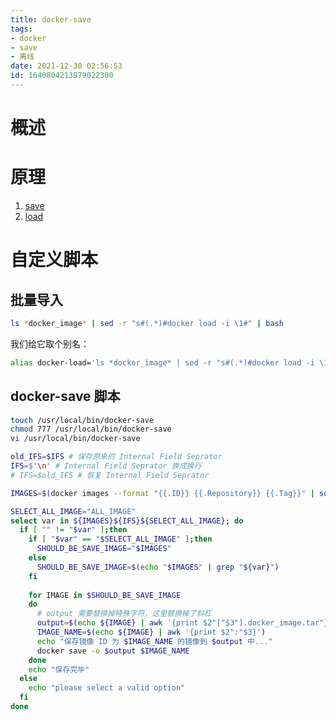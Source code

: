 ```yaml
---
title: docker-save
tags: 
- docker
- save
- 离线
date: 2021-12-30 02:56:53
id: 1640804213979022300
---
```

# 概述

# 原理

1. [save](https://docs.docker.com/engine/reference/commandline/save/) 
2. [load](https://docs.docker.com/engine/reference/commandline/load/) 

# 自定义脚本

## 批量导入

```sh
ls *docker_image* | sed -r "s#(.*)#docker load -i \1#" | bash
```

我们给它取个别名：

```sh
alias docker-load='ls *docker_image* | sed -r "s#(.*)#docker load -i \1#" | bash'
```

## docker-save 脚本

```sh
touch /usr/local/bin/docker-save
chmod 777 /usr/local/bin/docker-save
vi /usr/local/bin/docker-save

```

```sh
old_IFS=$IFS # 保存原来的 Internal Field Seprator 
IFS=$'\n' # Internal Field Seprator 换成换行
# IFS=$old_IFS # 恢复 Internal Field Seprator 

IMAGES=$(docker images --format "{{.ID}} {{.Repository}} {{.Tag}}" | sort -k 2)

SELECT_ALL_IMAGE="ALL_IMAGE"
select var in ${IMAGES}${IFS}${SELECT_ALL_IMAGE}; do
  if [ "" != "$var" ];then
    if [ "$var" == "$SELECT_ALL_IMAGE" ];then
      SHOULD_BE_SAVE_IMAGE="$IMAGES"
    else 
      SHOULD_BE_SAVE_IMAGE=$(echo "$IMAGES" | grep "${var}")
    fi
    
    for IMAGE in $SHOULD_BE_SAVE_IMAGE
    do
      # output 需要替换掉特殊字符，这里替换掉了斜杠
      output=$(echo ${IMAGE} | awk '{print $2"["$3"].docker_image.tar"}' | sed 's/[\x2F]/./g')
      IMAGE_NAME=$(echo ${IMAGE} | awk '{print $2":"$3}')
      echo "保存镜像 ID 为 $IMAGE_NAME 的镜像到 $output 中..."
      docker save -o $output $IMAGE_NAME
    done
    echo "保存完毕"
  else
    echo "please select a valid option"
  fi
done
```









